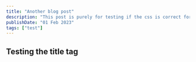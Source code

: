 ```yaml
---
title: "Another blog post"
description: "This post is purely for testing if the css is correct for the title on the page"
publishDate: "01 Feb 2023"
tags: ["test"]
---
```


## Testing the title tag
